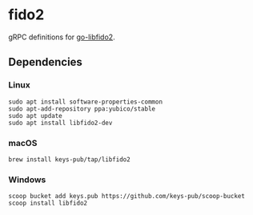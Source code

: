# fido2

gRPC definitions for [go-libfido2](https://github.com/keys-pub/go-libfido2).

## Dependencies

### Linux

```shell
sudo apt install software-properties-common
sudo apt-add-repository ppa:yubico/stable
sudo apt update
sudo apt install libfido2-dev
```

### macOS

```shell
brew install keys-pub/tap/libfido2
```

### Windows

```shell
scoop bucket add keys.pub https://github.com/keys-pub/scoop-bucket
scoop install libfido2
```
